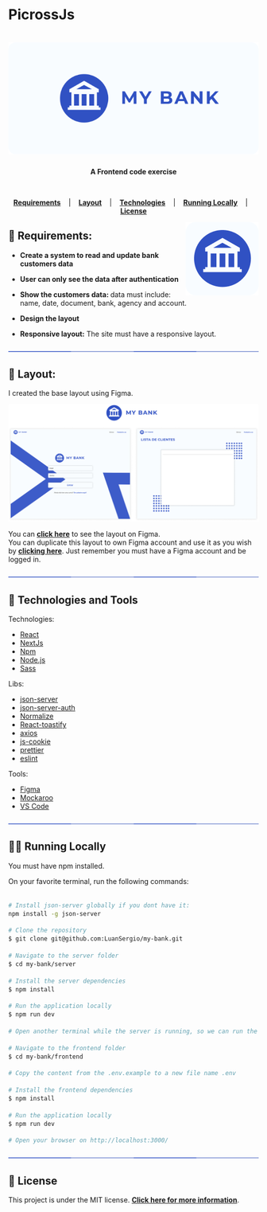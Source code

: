 # PicrossJs

<h1 align="center">
  <a href="https://my-bank-eta.vercel.app/">	
    <img alt="My Bank" title="My Bank" src="/docs/banner.png" />
  </a>
</h1>

<p align="center">
  <strong>
      A Frontend code exercise
  </strong>  
</p>
<br>

<p align="center">
  <a href="#star2-Requirements"><strong>Requirements</strong></a> &nbsp;&nbsp;&nbsp;|&nbsp;&nbsp;&nbsp;
  <a href="#art-Layout"><strong>Layout</strong></a> &nbsp;&nbsp;&nbsp;|&nbsp;&nbsp;&nbsp;
  <a href="#robot-Technologies-and-Tools"><strong>Technologies</strong></a> &nbsp;&nbsp;&nbsp;|&nbsp;&nbsp;&nbsp;
  <a href="#man_technologist-Running-Locally"><strong>Running Locally</strong></a> &nbsp;&nbsp;&nbsp;|&nbsp;&nbsp;&nbsp;
  <a href="#memo-License"><strong>License</strong></a>
</p>

<a href="https://my-bank-eta.vercel.app/">	
  <img src="/docs/logo.png" align="right" />
</a>

## :star2: Requirements:

- <strong>Create a system to read and update bank customers data</strong>

- <strong>User can only see the data after authentication</strong>

- <strong>Show the customers data: </strong> data must include: name, date, document, bank, agency and account.

- <strong>Design the layout</strong>

- <strong>Responsive layout:</strong> The site must have a responsive layout.

<div align="center">
  <img  src="/docs/division.png" />
</div>

## :art: Layout:

I created the base layout using Figma.

<a href="https://www.figma.com/file/TpMBFAMC2RPt7DlvAn8OkP/My-bank?node-id=0%3A1">	
  <img src="/docs/layout-figma.png" />
</a>

You can **[click here](https://www.figma.com/file/TpMBFAMC2RPt7DlvAn8OkP/My-bank?node-id=0%3A1)** to see the layout on Figma.
<br>
You can duplicate this layout to own Figma account and use it as you wish by **[clicking here](https://www.figma.com/file/TpMBFAMC2RPt7DlvAn8OkP/My-bank/duplicate)**. Just remember you must have a Figma account and be logged in.

<div align="center">
  <img  src="/docs/division.png" />
</div>

## :robot: Technologies and Tools

<p>Technologies:</p>

- [React](https://pt-br.reactjs.org/)
- [NextJs](https://nextjs.org/)
- [Npm](https://www.npmjs.com/)
- [Node.js](https://nodejs.org/en/)
- [Sass](https://sass-lang.com/)

<p>Libs: </p>

- [json-server](https://github.com/typicode/json-server/)
- [json-server-auth](https://github.com/jeremyben/json-server-auth)
- [Normalize](https://necolas.github.io/normalize.css/)
- [React-toastify](https://fkhadra.github.io/react-toastify/introduction)
- [axios](https://axios-http.com/docs/intro)
- [js-cookie](https://github.com/js-cookie/js-cookie)
- [prettier](https://prettier.io/)
- [eslint](https://eslint.org/)

<p>Tools: </p>

- [Figma](https://www.figma.com/)
- [Mockaroo](https://www.mockaroo.com/)
- [VS Code](https://code.visualstudio.com/)

<div align="center">
  <img  src="/docs/division.png" />
</div>

## :man_technologist: Running Locally

You must have npm installed.

On your favorite terminal, run the following commands:

```bash

# Install json-server globally if you dont have it:
npm install -g json-server

# Clone the repository
$ git clone git@github.com:LuanSergio/my-bank.git

# Navigate to the server folder
$ cd my-bank/server

# Install the server dependencies
$ npm install

# Run the application locally
$ npm run dev

# Open another terminal while the server is running, so we can run the frontend

# Navigate to the frontend folder
$ cd my-bank/frontend

# Copy the content from the .env.example to a new file name .env

# Install the frontend dependencies
$ npm install

# Run the application locally
$ npm run dev

# Open your browser on http://localhost:3000/

```

<div align="center">
  <img  src="/docs/division.png" />
</div>

## :memo: License

This project is under the MIT license.
**[Click here for more information](LICENSE)**.
